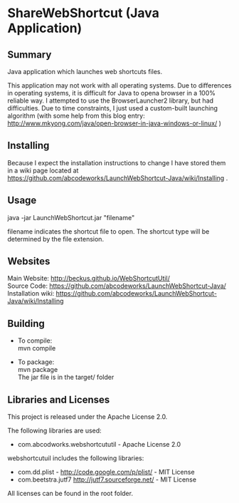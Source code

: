 ShareWebShortcut (Java Application)
==============================

Summary
-------
Java application which launches web shortcuts files.

This application may not work with all operating systems.
Due to differences in operating systems, it is difficult for
Java to opena browser in a 100% reliable way.
I attempted to use the BrowserLauncher2 library, but had difficulties.
Due to time constraints, I just used a custom-built launching algorithm
(with some help from this blog entry:
http://www.mkyong.com/java/open-browser-in-java-windows-or-linux/ )

Installing
----------
Because I expect the installation instructions to change I have stored them in
a wiki page located at
https://github.com/abcodeworks/LaunchWebShortcut-Java/wiki/Installing .

Usage
-----
java -jar LaunchWebShortcut.jar "filename"

filename indicates the shortcut file to open.  The shortcut
type will be determined by the file extension.

Websites
--------
Main Website: http://beckus.github.io/WebShortcutUtil/<br/>
Source Code:  https://github.com/abcodeworks/LaunchWebShortcut-Java/<br/>
Installation wiki: https://github.com/abcodeworks/LaunchWebShortcut-Java/wiki/Installing

Building
--------
- To compile:<br/>
  mvn compile

- To package:<br/>
  mvn package<br/>
  The jar file is in the target/ folder
  
Libraries and Licenses
----------------------
This project is released under the Apache License 2.0.

The following libraries are used:
-   com.abcodworks.webshortcututil - Apache License 2.0

webshortcutuil includes the following libraries:
-   com.dd.plist - http://code.google.com/p/plist/ - MIT License
-   com.beetstra.jutf7 http://jutf7.sourceforge.net/ - MIT License

All licenses can be found in the root folder.
